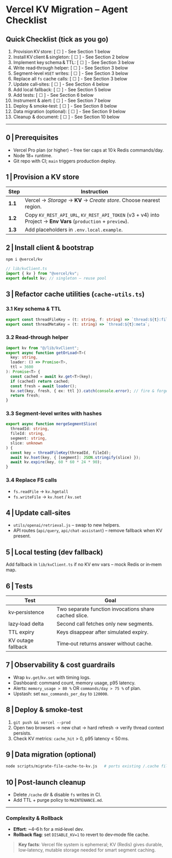 # Vercel KV Migration – Agent Checklist

## Quick Checklist (tick as you go)

1. Provision KV store: [ ☐ ] - See Section 1 below
2. Install KV client & singleton: [ ☐ ] - See Section 2 below
3. Implement key schema & TTL: [ ☐ ] - See Section 3 below
4. Write read‑through helper: [ ☐ ] - See Section 3 below
5. Segment‑level `HSET` writes: [ ☐ ] - See Section 3 below
6. Replace all `fs` cache calls: [ ☐ ] - See Section 3 below
7. Update call‑sites: [ ☐ ] - See Section 4 below
8. Add local fallback: [ ☐ ] - See Section 5 below
9. Add tests: [ ☐ ] - See Section 6 below
10. Instrument & alert: [ ☐ ] - See Section 7 below
11. Deploy & smoke‑test: [ ☐ ] - See Section 8 below
12. Data migration (optional): [ ☐ ] - See Section 9 below
13. Cleanup & document: [ ☐ ] - See Section 10 below

---

## 0 | Prerequisites

- Vercel Pro plan (or higher) – free tier caps at 10 k Redis commands/day.
- Node 18+ runtime.
- Git repo with CI; `main` triggers production deploy.

## 1 | Provision a KV store

| Step    | Instruction                                                                                                   |
| ------- | ------------------------------------------------------------------------------------------------------------- |
| **1.1** | Vercel → _Storage_ → **KV** → _Create store_. Choose nearest region.                                          |
| **1.2** | Copy `KV_REST_API_URL`, `KV_REST_API_TOKEN` (v3 + v4) into Project → **Env Vars** (`production` + `preview`). |
| **1.3** | Add placeholders in `.env.local.example`.                                                                     |

## 2 | Install client & bootstrap

```bash
npm i @vercel/kv
```

```ts
// lib/kvClient.ts
import { kv } from "@vercel/kv";
export default kv; // singleton – reuse pool
```

## 3 | Refactor cache utilities (`cache-utils.ts`)

### 3.1 Key schema & TTL

```ts
export const threadFileKey = (t: string, f: string) => `thread:${t}:file:${f}`; // 90 d TTL
export const threadMetaKey = (t: string) => `thread:${t}:meta`;
```

### 3.2 Read‑through helper

```ts
import kv from "@/lib/kvClient";
export async function getOrLoad<T>(
  key: string,
  loader: () => Promise<T>,
  ttl = 3600
): Promise<T> {
  const cached = await kv.get<T>(key);
  if (cached) return cached;
  const fresh = await loader();
  kv.set(key, fresh, { ex: ttl }).catch(console.error); // fire & forget
  return fresh;
}
```

### 3.3 Segment‑level writes with hashes

```ts
export async function mergeSegmentSlice(
  threadId: string,
  fileId: string,
  segment: string,
  slice: unknown
) {
  const key = threadFileKey(threadId, fileId);
  await kv.hset(key, { [segment]: JSON.stringify(slice) });
  await kv.expire(key, 60 * 60 * 24 * 90);
}
```

### 3.4 Replace FS calls

- `fs.readFile` → `kv.hgetall`
- `fs.writeFile` → `kv.hset` / `kv.set`

## 4 | Update call‑sites

- `utils/openai/retrieval.js` – swap to new helpers.
- API routes (`api/query`, `api/chat-assistant`) – remove fallback when KV present.

## 5 | Local testing (dev fallback)

Add fallback in `lib/kvClient.ts` if no KV env vars – mock Redis or in‑mem map.

## 6 | Tests

| Test               | Goal                                                  |
| ------------------ | ----------------------------------------------------- |
| kv‑persistence     | Two separate function invocations share cached slice. |
| lazy‑load delta    | Second call fetches only new segments.                |
| TTL expiry         | Keys disappear after simulated expiry.                |
| KV outage fallback | Time‑out returns answer without cache.                |

## 7 | Observability & cost guardrails

- Wrap `kv.get`/`kv.set` with timing logs.
- Dashboard: command count, memory usage, p95 latency.
- Alerts: `memory_usage > 80 %` OR `commands/day > 75 %` of plan.
- Upstash: set `max_commands_per_day` to `120000`.

## 8 | Deploy & smoke‑test

1. `git push && vercel --prod`
2. Open two browsers → new chat → hard refresh → verify thread context persists.
3. Check KV metrics: `cache_hit` > 0, p95 latency < 50 ms.

## 9 | Data migration (optional)

```bash
node scripts/migrate-file-cache-to-kv.js   # ports existing /.cache files
```

## 10 | Post‑launch cleanup

- Delete `/cache` dir & disable `fs` writes in CI.
- Add TTL + purge policy to `MAINTENANCE.md`.

---

### Complexity & Rollback

- **Effort**: ~4–6 h for a mid‑level dev.
- **Rollback flag**: set `DISABLE_KV=1` to revert to dev‑mode file cache.

> **Key facts**: Vercel file system is ephemeral; KV (Redis) gives durable, low‑latency, mutable storage needed for smart segment caching.
